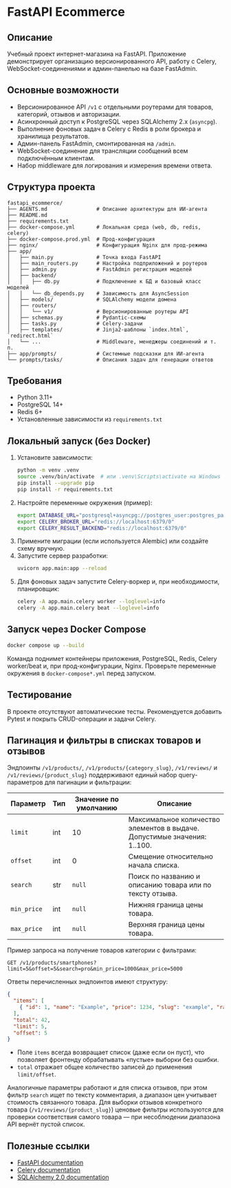 # FastAPI Ecommerce

## Описание
Учебный проект интернет-магазина на FastAPI. Приложение демонстрирует организацию версионированного API, работу с Celery, WebSocket-соединениями и админ-панелью на базе FastAdmin.

## Основные возможности
- Версионированное API `/v1` с отдельными роутерами для товаров, категорий, отзывов и авторизации.
- Асинхронный доступ к PostgreSQL через SQLAlchemy 2.x (`asyncpg`).
- Выполнение фоновых задач в Celery с Redis в роли брокера и хранилища результатов.
- Админ-панель FastAdmin, смонтированная на `/admin`.
- WebSocket-соединение для трансляции сообщений всем подключённым клиентам.
- Набор middleware для логирования и измерения времени ответа.

## Структура проекта
```
fastapi_ecommerce/
├── AGENTS.md                # Описание архитектуры для ИИ-агента
├── README.md
├── requirements.txt
├── docker-compose.yml       # Локальная среда (web, db, redis, celery)
├── docker-compose.prod.yml  # Прод-конфигурация
├── nginx/                   # Конфигурация Nginx для прод-режима
├── app/
│   ├── main.py              # Точка входа FastAPI
│   ├── main_routers.py      # Настройка подприложений и роутеров
│   ├── admin.py             # FastAdmin регистрация моделей
│   ├── backend/
│   │   ├── db.py            # Подключение к БД и базовый класс моделей
│   │   └── db_depends.py    # Зависимость для AsyncSession
│   ├── models/              # SQLAlchemy модели домена
│   ├── routers/
│   │   └── v1/              # Версионированные роутеры API
│   ├── schemas.py           # Pydantic-схемы
│   ├── tasks.py             # Celery-задачи
│   ├── templates/           # Jinja2-шаблоны `index.html`, `redirect.html`
│   └── ...                  # Middleware, менеджеры соединений и т. п.
├── app/prompts/             # Системные подсказки для ИИ-агента
└── prompts/tasks/           # Описания задач для генерации ответов
```
## Требования
- Python 3.11+
- PostgreSQL 14+
- Redis 6+
- Установленные зависимости из `requirements.txt`

## Локальный запуск (без Docker)
1. Установите зависимости:
   ```bash
   python -m venv .venv
   source .venv/bin/activate  # или .venv\Scripts\activate на Windows
   pip install --upgrade pip
   pip install -r requirements.txt
   ```
2. Настройте переменные окружения (пример):
   ```bash
   export DATABASE_URL="postgresql+asyncpg://postgres_user:postgres_password@localhost:5432/postgres_database"
   export CELERY_BROKER_URL="redis://localhost:6379/0"
   export CELERY_RESULT_BACKEND="redis://localhost:6379/0"
   ```
3. Примените миграции (если используется Alembic) или создайте схему вручную.
4. Запустите сервер разработки:
   ```bash
   uvicorn app.main:app --reload
   ```
5. Для фоновых задач запустите Celery-воркер и, при необходимости, планировщик:
   ```bash
   celery -A app.main.celery worker --loglevel=info
   celery -A app.main.celery beat --loglevel=info
   ```
## Запуск через Docker Compose
```bash
docker compose up --build
```
Команда поднимет контейнеры приложения, PostgreSQL, Redis, Celery worker/beat и, при прод-конфигурации, Nginx. Проверьте переменные окружения в `docker-compose*.yml` перед запуском.

## Тестирование
В проекте отсутствуют автоматические тесты. Рекомендуется добавить Pytest и покрыть CRUD-операции и задачи Celery.

## Пагинация и фильтры в списках товаров и отзывов
Эндпоинты `/v1/products/`, `/v1/products/{category_slug}`, `/v1/reviews/` и `/v1/reviews/{product_slug}`
поддерживают единый набор query-параметров для пагинации и фильтрации:

| Параметр   | Тип   | Значение по умолчанию | Описание |
|------------|-------|-----------------------|----------|
| `limit`    | int   | 10                    | Максимальное количество элементов в выдаче. Допустимые значения: 1..100. |
| `offset`   | int   | 0                     | Смещение относительно начала списка. |
| `search`   | str   | `null`                | Поиск по названию и описанию товара или по тексту отзыва. |
| `min_price`| int   | `null`                | Нижняя граница цены товара. |
| `max_price`| int   | `null`                | Верхняя граница цены товара. |

Пример запроса на получение товаров категории с фильтрами:

```http
GET /v1/products/smartphones?limit=5&offset=5&search=pro&min_price=1000&max_price=5000
```

Ответы перечисленных эндпоинтов имеют структуру:

```json
{
  "items": [
    { "id": 1, "name": "Example", "price": 1234, "slug": "example", "rating": 4.5, "is_active": true, ... }
  ],
  "total": 42,
  "limit": 5,
  "offset": 5
}
```

- Поле `items` всегда возвращает список (даже если он пуст), что позволяет фронтенду обрабатывать «пустые» выборки без ошибки.
- `total` отражает общее количество записей до применения `limit/offset`.

Аналогичные параметры работают и для списка отзывов, при этом фильтр `search` ищет по тексту комментария, а диапазон цен
учитывает стоимость связанного товара. Для выборки отзывов конкретного товара (`/v1/reviews/{product_slug}`) ценовые фильтры
используются для проверки соответствия самого товара — при несоблюдении диапазона API вернёт пустой список.

## Полезные ссылки
- [FastAPI documentation](https://fastapi.tiangolo.com/)
- [Celery documentation](https://docs.celeryq.dev/)
- [SQLAlchemy 2.0 documentation](https://docs.sqlalchemy.org/en/20/)